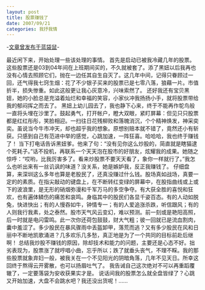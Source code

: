 ```yaml
---
layout: post
title: 股票赚钱了
date: 2007/09/21
categories: 我抒我情
---
```


-[文章曾发布于蓝袋鼠](http://landaishu.hi2net.com/home/blog_read.asp?id=4175&blogid=40596)-



 最近闲下来，开始处理一些该处理的事情。
 首先是启动已被我冷藏几年的股票。这些股票还是03到04年间在上班期间买的，不久就被套了。添了黑妞以后我再也没有心情去照顾它们，抛在一边任其自生自灭了。这几年中间，记得只眷顾过一回，还气得我七窍生烟：花了不少银子买来的股票已是七零八落，狼藉一片。市值折半，损失惨重。如此这般更让我心灰意冷，兴味索然了。
 还好我还有宝贝黑妞，她的小脸总是充溢着灿烂和幸福的笑容，小家伙冲我扬扬小手，就将股票带给我的郁闷挥之而去了。
 黑妞上幼儿园去了，我也静下心来，终于不能再作鸵鸟般一直将头埋在沙里了。鼓起勇气，打开帐户，瞪大双眼，紧盯屏幕：但见只只股票都是红红彤彤，笑脸相迎。一扫往日花残柳败和落魄消沉，个个精神焕发，神采奕奕。虽说当今牛市冲天，却也超乎我的想象。原想别赔本就不错了，竟然还小有斩获。只感到自己有范进中举的感觉，心跳加速，一阵狂喜。哈哈哈，我也终于赚钱了！
 当下打电话告诉黑妞爹。他来了句：“没有见你这么炒股的，简直就是瞎猫逮个死耗子。”话不投机，再联系一个天天泡在股市的好朋友，炫耀我的成果。她随之惊呼：“哎哟，比我厉害多了。看来炒股票不要天天看了，象你一样就行了。”我怎么也听出来有一丝讥讽的味道？没关系，她是嫉妒我，反正我赚钱了。
 仔细盘算，来深圳这么多年也算是老股民了，还真没赚过什么钱。股场真如战场，真要一定的的素质。在指尖敲动的键盘上，在不断转红变绿的屏幕中，在股指曲线或上或下的波浪里，是无形的硝烟弥漫和千军万马的多空争夺。有大获全胜的喜悦和狂欢，也有遍体鳞伤的痛苦和哀鸣。身临其中的股民们各显千姿百态。有的人动如脱兔，快进快出；有的人慢吞如牛，钟情专一；有的人爱追涨杀跌，听信跟风；有的人则我行我素，处之泰然。股市天气风云变幻，难以预测。前一刻或是艳阳高照，后一时就是电闪雷鸣。此一次你还荷包鼓鼓，财大气粗；彼一回就已是流血割肉，囊中羞涩了。多少股民在暴风骤雨中丢盔卸甲，落荒而逃？又有多少股民在风和日丽中不断地凯歌涌进？几多欢乐几多愁，真正地是为了一个共同的目标前赴后继啊！
 总结我炒股不赚钱的原因，除却技术和能力的问题，主要还是心态不好。拙劣表现为，股票涨了就哼唱小曲，忘乎所以；跌了就垂头丧气，不理不睬。我的那些股票就象弃妇一般，被我关在一个不见阳光的阴暗角落，几年不见天日。所幸这回终于熬得云开雾散，也可以扬眉吐气了。
 我告诫自己这次绝对不可以再重蹈覆辙了，一定要落袋为安收获果实才是。
  说话间我的股票怎么就全盘皆绿了？心跳又开始加速，大盘不会跳水吧？我还没出货呢！……
